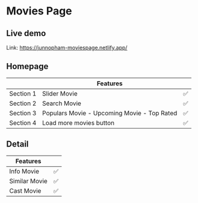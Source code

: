 # Movies Page

## Live demo

Link: <a href="https://junnopham-moviespage.netlify.app/" target="_blank">https://junnopham-moviespage.netlify.app/</a>

## Homepage

|           | Features                                    |     |
|-----------|---------------------------------------------|-----|
| Section 1 | Slider Movie                                | ✅   |
| Section 2 | Search Movie                                | ✅   |
| Section 3 | Populars Movie - Upcoming Movie - Top Rated | ✅   |
| Section 4 | Load more movies button                     | ✅   |


## Detail

| Features      |     |
|---------------|-----|
| Info Movie    | ✅   |
| Similar Movie | ✅   |
| Cast Movie    | ✅   |
